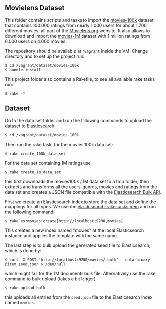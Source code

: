 Movielens Dataset
-----------------

This folder contains scripts and tasks to import the [movies-100k](http://grouplens.org/datasets/movielens/) dataset that contains 100.000 ratings from nearly 1.000 users for about 1.700 different movies, all part of the [Movielens.org](http://movielens.org) website.
It also allows to download and import the [movies-1M](http://grouplens.org/datasets/movielens/) dataset with 1 million ratings from 6.000 users on 4.000 movies.


The repository should be available at `/vagrant` inside the VM. Change directory and to set up the project run:

```
$ cd /vagrant/dataset/movies-100k
$ bundle install
```

This project folder also contains a Rakefile, to see all available rake tasks run:

```
$ rake -T
```


## Dataset

Go to the data set folder and run the following commands to upload the dataset to Elasticsearch

```bash
$ cd /vagrant/dataset/movies-100k
```

Then run the rake task, for the movies 100k data set:

```
$ rake create_100k_data_set
```

For the data set containing 1M ratings use

```
$ rake create_1m_data_set
```


this first downloads the movies100k / 1M data set to a tmp folder, then extracts and transforms all the users, genres, movies and ratings from the data set and creates a JSON file compatible with the [Elasticsearch Bulk API](http://www.elasticsearch.org/guide/en/elasticsearch/reference/current/docs-bulk.html).

First we create an Elasticsearch index to store the data set and define the mappings for all types. We use the [elasticsearch-rake-tasks gem](https://github.com/Asquera/elasticsearch-rake-tasks) and run the following command:

```
$ rake es:movies:create[http://localhost:9200,movies]
```

This creates a new index named "movies" at the local Elasticsearch instance and applies the template with the same name.

The last step is to bulk upload the generated seed file to Elasticsearch, which is done by:

```
$ curl -X POST 'http://localhost:9200/movies/_bulk' --data-binary @item_seed.json > /dev/null
```

which might fail for the 1M documents bulk file. Alternatively use the rake command to bulk upload (takes a bit longer)

```
$ rake upload_bulk
```

this uploads all entries from the `seed.json` file to the Elasticsearch index named `movies`.
